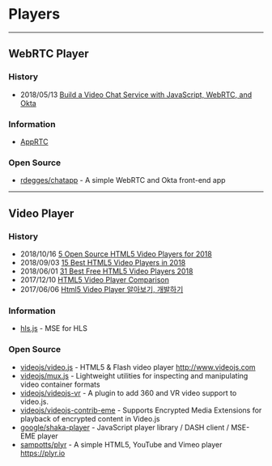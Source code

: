 # Players

---
## WebRTC Player

### History
- 2018/05/13 [Build a Video Chat Service with JavaScript, WebRTC, and Okta](https://dzone.com/articles/build-a-video-chat-service-with-javascript-webrtc)

### Information
- [AppRTC](https://appr.tc/)


### Open Source
- [rdegges/chatapp](https://github.com/rdegges/chatapp) - A simple WebRTC and Okta front-end app


---
## Video Player

### History
- 2018/10/16 [5 Open Source HTML5 Video Players for 2018](https://blog.bitsrc.io/5-open-source-html5-video-players-for-2018-38fa85932afb)
- 2018/09/03 [15 Best HTML5 Video Players in 2018](https://www.alltechnerd.com/best-html5-video-players/)
- 2018/06/01 [31 Best Free HTML5 Video Players 2018](https://www.edopedia.com/blog/best-free-html5-video-players/)
- 2017/12/10 [HTML5 Video Player Comparison](http://socialcompare.com/en/comparison/html5-video-player-comparison)
- 2017/06/06 [Html5 Video Player 알아보기, 개발하기](https://bkim.tistory.com/11)


### Information
- [hls.js](https://video-dev.github.io/hls.js/latest/) - MSE for HLS


### Open Source
- [videojs/video.js](https://github.com/videojs/video.js) - HTML5 & Flash video player http://www.videojs.com
- [videojs/mux.js](https://github.com/videojs/mux.js) - Lightweight utilities for inspecting and manipulating video container formats
- [videojs/videojs-vr](https://github.com/videojs/videojs-vr) - A plugin to add 360 and VR video support to video.js.
- [videojs/videojs-contrib-eme](https://github.com/videojs/videojs-contrib-eme) - Supports Encrypted Media Extensions for playback of encrypted content in Video.js
- [google/shaka-player](https://github.com/google/shaka-player) - JavaScript player library / DASH client / MSE-EME player
- [sampotts/plyr](https://github.com/sampotts/plyr) - A simple HTML5, YouTube and Vimeo player https://plyr.io
